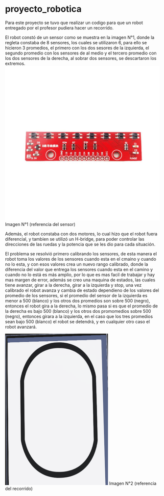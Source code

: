 # proyecto_robotica

Para este proyecto se tuvo que realizar un codigo para que un robot entregado por el profesor pudiera hacer un recorrido.

El robot constó de un sensor como se muestra en la imagen N°1, donde la regleta constaba de 8 sensores, los cuales se utilizaron 6, para ello se hicieron 3 promedios, el primero con los dos sesores de la izquierda, el segundo promedio con los sensores de al medio y el tercero promedio con los dos sensores de la derecha, al sobrar dos sensores, se descartaron los extremos.
![Diagrama](imagenes/sensor.jpg)
Imagen N°1 (referencia del sensor)

Además, el robot constaba con dos motores, lo cual hizo que el robot fuera diferencial, y tambien se utilizó un H-bridge, para poder controlar las direcciones de las ruedas y la potencia que se les dio para cada situación. 

El problema se resolvió primero calibrando los sensores, de esta manera el robot toma los valores de los sensores cuando esta en el cmaino y cuando no lo esta, y con esos valores crea un nuevo rango calibrado, donde la diferencia del valor que entrega los sensores cuando esta en el camino y cuando no lo está es más amplio, por lo que es mas facil de trabajar y hay mas margen de error, además se creo una maquina de estados, las cuales tiene avanzar, girar a la derecha, girar a la izquierda y stop, una vez calibrado el robot avanza y cambia de estado dependieno de los valores del promedio de los sensores, si el promedio del sensor de la izquierda es menor a 500 (blanco) y los otros dos promedios son sobre 500 (negro), entonces el robot gira a la derecha, lo mismo pasa si es que el promedio de la derecha es bajo 500 (blanco) y los otros dos promomedios sobre 500 (negro), entonces girara a la izquierda, en el caso que los tres promedios sean bajo 500 (blanco) el robot se detendrá, y en cualquier otro caso el robot avanzará.

![Diagrama](imagenes/recorrido.png)
Imagen N°2 (referencia del recorrido)
